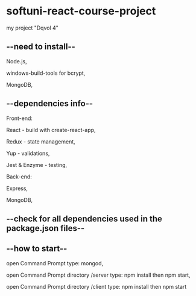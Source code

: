 # softuni-react-course-project
my project "Dqvol 4"

## --need to install--

Node.js,

windows-build-tools for bcrypt,

MongoDB,


## --dependencies info--

Front-end:

React - build with create-react-app,

Redux - state management,

Yup - validations,

Jest & Enzyme - testing,


Back-end:

Express,

MongoDB,


## --check for all dependencies used in the package.json files--


## --how to start--

open Command Prompt type: mongod,

open Command Prompt directory /server type: npm install then npm start,

open Command Prompt directory /client type: npm install then npm start

